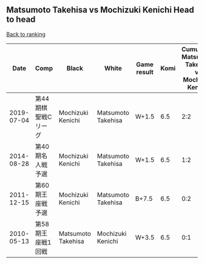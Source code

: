 ## Matsumoto Takehisa vs Mochizuki Kenichi Head to head

[Back to ranking](../../index.md)




| **Date** | **Comp** | **Black** | **White** | **Game result** | **Komi** | **Cumulative Matsumoto Takehisa vs Mochizuki Kenichi** | **Matsumoto Takehisa streak** | **Mochizuki Kenichi streak** | 
| --- | --- | --- | --- | --- | --- | --- | --- | --- |
| 2019-07-04 | 第44期棋聖戦Cリーグ | Mochizuki Kenichi | Matsumoto Takehisa | W+1.5 | 6.5 | 2:2 | 2 | 0 | 
| 2014-08-28 | 第40期名人戦予選 | Mochizuki Kenichi | Matsumoto Takehisa | W+1.5 | 6.5 | 1:2 | 1 | 0 | 
| 2011-12-15 | 第60期王座戦予選 | Mochizuki Kenichi | Matsumoto Takehisa | B+7.5 | 6.5 | 0:2 | 0 | 2 | 
| 2010-05-13 | 第58期王座戦1回戦 | Matsumoto Takehisa | Mochizuki Kenichi | W+3.5 | 6.5 | 0:1 | 0 | 1 |





